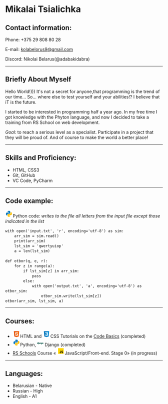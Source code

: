 
# **Mikalai Tsialichka**

## Contact information:

Phone: +375 29 808 80 28
    
E-mail: kolabelorus9@gmail.com
    
Discord: Nikolai Belarus(@adabakidabra)

*************************

## Briefly About Myself
Hello World!))) It's not a secret for anyone,that programming is the trend of our time...
So... where else to test yourself and your abilities!? I believe that iT is the future.

I started to be interested in programming half a year ago. In my free time I got knowledge with
the Phyton language, and now I decided to take a training from RS School on web development.

*Goal*: to reach a serious level as a specialist. Participate in a project that they will be proud of.
And of course to make the world a better place!

**************************

## Skills and Proficiency:
 * HTML, CSS3
 * Git, GitHub
 * VC Code, PyCharm

**************************

## Code example:
![logo](images/icons8-питон-24.png)Python code:
*writes to the file all letters from the input file except those indicated in the list*

```
with open('input.txt', 'r', encoding='utf-8') as sim:
    arr_sim = sim.read()
    print(arr_sim)
    lst_sim = 'qwertyuiop'
    a = len(lst_sim)

def otbor(q, e, r):
    for z in range(a):
        if lst_sim[z] in arr_sim:
            pass
        else:
            with open('output.txt', 'a', encoding='utf-8') as otbor_sim:
                otbor_sim.write(lst_sim[z])
otbor(arr_sim, lst_sim, a)
```

*****************************

## Courses:
* ![logo](images/icons8-html-5-24.png)HTML and  ![logo](images/icons8-css3-24.png)CSS Tutorials on the [Code Basics](https://ru.code-basics.com/ " ") (completed)
* ![logo](images/icons8-питон-24.png)Python, ![logo](images/icons8-django-20.png) Django (completed)
* [RS Schools]( "https://app.rs.school/") Course « ![logo](images/icons8-javascript-24.png)JavaScript/Front-end. Stage 0» (in progress)


***************************

## Languages:
* Belarusian - Native
* Russian - High
* English - A1 
